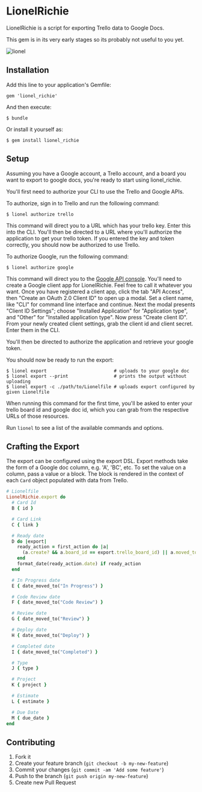 # LionelRichie

LionelRichie is a script for exporting Trello data to Google Docs.

This gem is in its very early stages so its probably not useful to you yet.

![lionel](https://www.evernote.com/shard/s111/sh/86ca745b-4e7e-4b06-9fd2-32112436c72b/19b422ac7bab8162f9268be34be85b2d/res/03b54478-c928-4732-8d6a-4b56bcc205dc/lionel-richie-trello.jpg?resizeSmall&width=832)

## Installation

Add this line to your application's Gemfile:

    gem 'lionel_richie'

And then execute:

    $ bundle

Or install it yourself as:

    $ gem install lionel_richie

## Setup

Assuming you have a Google account, a Trello account, and a board you want to export to google docs, you're ready to start using lionel_richie.

You'll first need to authorize your CLI to use the Trello and Google APIs.

To authorize, sign in to Trello and run the following command:

    $ lionel authorize trello

This command will direct you to a URL which has your trello key. Enter this into the CLI. You'll then be directed to a URL where you'll authorize the application to get your trello token. If you entered the key and token correctly, you should now be authorized to use Trello.

To authorize Google, run the following command:

    $ lionel authorize google

This command will direct you to the [Google API console](https://code.google.com/apis/console). You'll need to create a Google client app for LionelRichie. Feel free to call it whatever you want. Once you have registered a client app, click the tab "API Access", then "Create an OAuth 2.0 Client ID" to open up a modal. Set a client name, like "CLI" for command line interface and continue. Next the modal presents "Client ID Settings"; choose "Installed Application" for "Application type", and "Other" for "Installed application type". Now press "Create client ID". From your newly created client settings, grab the client id and client secret. Enter them in the CLI.

You'll then be directed to authorize the application and retrieve your google token.

You should now be ready to run the export:

    $ lionel export                         # uploads to your google doc
    $ lionel export --print                 # prints the output without uploading
    $ lionel export -c ./path/to/Lionelfile # uploads export configured by given Lionelfile

When running this command for the first time, you'll be asked to enter your trello board id and google doc id, which you can grab from the respective URLs of those resources.

Run `lionel` to see a list of the available commands and options.

## Crafting the Export

The export can be configured using the export DSL. Export methods take the form of a Google doc column, e.g. 'A', 'BC', etc. To set the value on a column, pass a value or a block. The block is rendered in the context of each `Card` object populated with data from Trello.

```ruby
# Lionelfile
LionelRichie.export do
  # Card Id
  B { id }

  # Card Link
  C { link }

  # Ready date
  D do |export|
    ready_action = first_action do |a|
      (a.create? && a.board_id == export.trello_board_id) || a.moved_to?("Ready")
    end
    format_date(ready_action.date) if ready_action
  end

  # In Progress date
  E { date_moved_to("In Progress") }

  # Code Review date
  F { date_moved_to("Code Review") }

  # Review date
  G { date_moved_to("Review") }

  # Deploy date
  H { date_moved_to("Deploy") }

  # Completed date
  I { date_moved_to("Completed") }

  # Type
  J { type }

  # Project
  K { project }

  # Estimate
  L { estimate }

  # Due Date
  M { due_date }
end
```


## Contributing

1. Fork it
2. Create your feature branch (`git checkout -b my-new-feature`)
3. Commit your changes (`git commit -am 'Add some feature'`)
4. Push to the branch (`git push origin my-new-feature`)
5. Create new Pull Request
